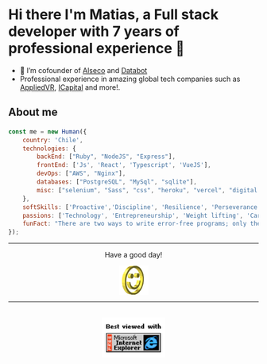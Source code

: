 # Hi there I'm Matias, a Full stack developer with 7 years of professional experience 👋

- 🔭 I’m cofounder of [Alseco](https://alseco.cl/) and [Databot](https://databot.cl/)
- Professional experience in amazing global tech companies such as [AppliedVR](https://www.appliedvr.io/), [ICapital](https://icapital.com/) and more!.

## About me  

```javascript
const me = new Human({
    country: 'Chile',
    technologies: {
        backEnd: ["Ruby", "NodeJS", "Express"],
        frontEnd: ['Js', 'React', 'Typescript', 'VueJS'],
        devOps: ["AWS", "Nginx"],
        databases: ["PostgreSQL", "MySql", "sqlite"],
        misc: ["selenium", "Sass", "css", "heroku", "vercel", "digital ocean", 'chatGPT']
    },
    softSkills: ['Proactive','Discipline', 'Resilience', 'Perseverance', 'Work Ethics'],
    passions: ['Technology', 'Entrepreneurship', 'Weight lifting', 'Cars and motorcycles'],
    funFact: "There are two ways to write error-free programs; only the third one works"
});
```

---

<div align="center">
    <p>Have a good day!</p>
    <div>
        <img src="https://raw.githubusercontent.com/Matiasruizr/matiasruizr/main/img/smile.gif" alt="Smiley" align="center">
    </div>
</div>

---

<div align="center">
    <br />
    <img src="https://raw.githubusercontent.com/Matiasruizr/matiasruizr/main/img/ie.jpg" alt="Best viewed with Microsoft Internet Explorer" align="center" width="128">
</div>
